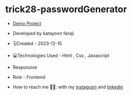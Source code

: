 # trick28-passwordGenerator

- [Demo Project](https://katayoon-faraji-web.github.io/trick28-passwordGenerator//)

- Developed by katayoon faraji

- 🗓️Created - 2023-12-15

- 💻Technologies Used - Html , Css , Javascript

- Responsive
  
- Role - Frontend

- How to reach me 👩🏻: with my [instagram](https://instagram.com/katayoon_faraji_web) and [linkedin](https://www.linkedin.com/in/katayoon-faraji-web-3b722b207r)
